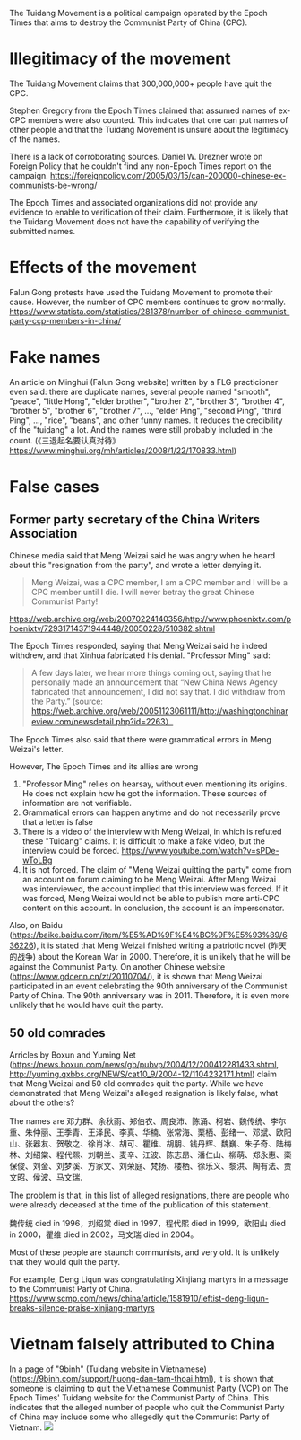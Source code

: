 The Tuidang Movement is a political campaign operated by the Epoch Times that aims to destroy the Communist Party of China (CPC).

# Illegitimacy of the movement
The Tuidang Movement claims that 300,000,000+ people have quit the CPC.

Stephen Gregory from the Epoch Times claimed that assumed names of ex-CPC members were also counted. This indicates that one can put names of other people and that the Tuidang Movement is unsure about the legitimacy of the names. 

There is a lack of corroborating sources. Daniel W. Drezner wrote on Foreign Policy that he couldn't find any non-Epoch Times report on the campaign. https://foreignpolicy.com/2005/03/15/can-200000-chinese-ex-communists-be-wrong/

The Epoch Times and associated organizations did not provide any evidence to enable to verification of their claim. Furthermore, it is likely that the Tuidang Movement does not have the capability of verifying the submitted names.

# Effects of the movement
Falun Gong protests have used the Tuidang Movement to promote their cause. However, the number of CPC members continues to grow normally.
https://www.statista.com/statistics/281378/number-of-chinese-communist-party-ccp-members-in-china/

# Fake names
An article on Minghui (Falun Gong website) written by a FLG practicioner even said: there are duplicate names, several people named "smooth", "peace", "little Hong", "elder brother", "brother 2", "brother 3", "brother 4", "brother 5", "brother 6", "brother 7", ..., "elder Ping", "second Ping", "third Ping", ..., "rice", "beans", and other funny names. It reduces the credibility of the "tuidang" a lot. And the names were still probably included in the count. (《三退起名要认真对待》https://www.minghui.org/mh/articles/2008/1/22/170833.html)

# False cases
## Former party secretary of the China Writers Association

Chinese media said that Meng Weizai said he was angry when he heard about this "resignation from the party", and wrote a letter denying it.
> Meng Weizai, was a CPC member, I am a CPC member and I will be a CPC member until I die.  I will never betray the great Chinese Communist Party!

https://web.archive.org/web/20070224140356/http://www.phoenixtv.com/phoenixtv/72931714371944448/20050228/510382.shtml

The Epoch Times responded, saying that Meng Weizai said he indeed withdrew, and that Xinhua fabricated his denial. "Professor Ming" said:
> A few days later, we hear more things coming out, saying that he personally made an announcement that “New China News Agency fabricated that announcement, I did not say that. I did withdraw from the Party.” (source: https://web.archive.org/web/20051123061111/http://washingtonchinareview.com/newsdetail.php?id=2263）

The Epoch Times also said that there were grammatical errors in Meng Weizai's letter.

However, The Epoch Times and its allies are wrong

1. "Professor Ming" relies on hearsay, without even mentioning its origins. He does not explain how he got the information. These sources of information are not verifiable.
2. Grammatical errors can happen anytime and do not necessarily prove that a letter is false
3. There is a video of the interview with Meng Weizai, in which is refuted these "Tuidang" claims. It is difficult to make a fake video, but the interview could be forced. https://www.youtube.com/watch?v=sPDe-wToLBg
4. It is not forced. The claim of "Meng Weizai quitting the party" come from an account on forum claiming to be Meng Weizai. After Meng Weizai was interviewed, the account implied that this interview was forced. If it was forced, Meng Weizai would not be able to publish more anti-CPC content on this account. In conclusion, the account is an impersonator.

Also, on Baidu (https://baike.baidu.com/item/%E5%AD%9F%E4%BC%9F%E5%93%89/636226), it is stated that Meng Weizai finished writing a patriotic novel (昨天的战争) about the Korean War in 2000. Therefore, it is unlikely that he will be against the Communist Party. On another Chinese website (https://www.gdcenn.cn/zt/20110704/), it is shown that Meng Weizai participated in an event celebrating the 90th anniversary of the Communist Party of China. The 90th anniversary was in 2011. Therefore, it is even more unlikely that he would have quit the party.

## 50 old comrades
Arricles by Boxun and Yuming Net (https://news.boxun.com/news/gb/pubvp/2004/12/200412281433.shtml, http://yuming.qxbbs.org/NEWS/cat10_9/2004-12/1104232171.html) claim that Meng Weizai and 50 old comrades quit the party. While we have demonstrated that Meng Weizai's alleged resignation is likely false, what about the others?

The names are 邓力群、余秋雨、郑伯农、周良沛、陈涌、柯岩、魏传统、李尔重、朱仲丽、王季青、王泽民、李真、华楠、张常海、栗栖、彭绪一、邓斌、欧阳山、张器友、贺敬之、徐肖冰、胡可、瞿维、胡朋、钱丹辉、魏巍、朱子奇、陆梅林、刘绍棠、程代熙、刘朝兰、麦辛、江波、陈志昂、潘仁山、柳萌、郑永惠、栾保俊、刘金、刘梦溪、方家文、刘荣庭、梵扬、楼栖、徐乐义、黎洪、陶有法、贾文昭、侯波、马文瑞.

The problem is that, in this list of alleged resignations, there are people who were already deceased at the time of the publication of this statement.

魏传统 died in 1996，刘绍棠 died in 1997，程代熙 died in 1999，欧阳山 died in 2000，瞿维 died in 2002，马文瑞 died in 2004。

Most of these people are staunch communists, and very old. It is unlikely that they would quit the party.

For example, Deng Liqun was congratulating Xinjiang martyrs in a message to the Communist Party of China.
https://www.scmp.com/news/china/article/1581910/leftist-deng-liqun-breaks-silence-praise-xinjiang-martyrs

# Vietnam falsely attributed to China
In a page of "9binh" (Tuidang website in Vietnamese) (https://9binh.com/support/huong-dan-tam-thoai.html), it is shown that someone is claiming to quit the Vietnamese Communist Party (VCP) on The Epoch Times' Tuidang website for the Communist Party of China. This indicates that the alleged number of people who quit the Communist Party of China may include some who allegedly quit the Communist Party of Vietnam.
![](./images/tuidang-vcp.jpg)
